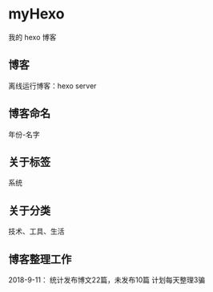 # myHexo

我的 hexo 博客

## 博客
离线运行博客：hexo server
## 博客命名
年份-名字
## 关于标签
系统
## 关于分类

技术、工具、生活

## 博客整理工作

2018-9-11：
统计发布博文22篇，未发布10篇
计划每天整理3骗

